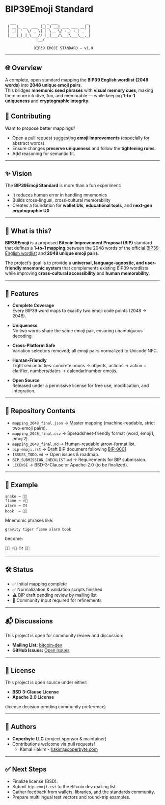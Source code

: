 # BIP39Emoji Standard

```
  ___            _ _ ___             _ 
 | __|_ __  ___ (_|_) __| ___ ___ __| |
 | _|| '  \/ _ \| | \__ \/ -_) -_) _` |
 |___|_|_|_\___// |_|___/\___\___\__,_|
              |__/                     
              
             BIP39 EMOJI STANDARD — v1.0
```

---

## 🌐 Overview

A complete, open standard mapping the **BIP39 English wordlist (2048 words)** into **2048 unique emoji pairs**.  
This bridges **mnemonic seed phrases** with **visual memory cues**, making them more intuitive, fun, and memorable — while keeping **1-to-1 uniqueness** and **cryptographic integrity**.

## 🤝 Contributing

Want to propose better mappings?  
- Open a pull request suggesting **emoji improvements** (especially for abstract words).  
- Ensure changes **preserve uniqueness** and follow the **tightening rules**.  
- Add reasoning for semantic fit.  

---

## ✨ Vision

The **BIP39Emoji Standard** is more than a fun experiment:  

- It reduces human error in handling mnemonics  
- Builds cross-lingual, cross-cultural memorability  
- Creates a foundation for **wallet UIs**, **educational tools**, and **next-gen cryptographic UX**  

---

## 🤔 What is this?

**BIP39Emoji** is a proposed **Bitcoin Improvement Proposal (BIP)** standard that defines a **1-to-1 mapping** between the 2048 words of the official [BIP39 English wordlist](https://github.com/bitcoin/bips/blob/master/bip-0039/english.txt) and **2048 unique emoji pairs**.

The project’s goal is to provide a **universal, language-agnostic, and user-friendly mnemonic system** that complements existing BIP39 wordlists while improving **cross-cultural accessibility** and **human memorability**.

---

## 🚀 Features

- **Complete Coverage**  
  Every BIP39 word maps to exactly two emoji code points (2048 → 2048).
  
- **Uniqueness**  
  No two words share the same emoji pair, ensuring unambiguous decoding.

- **Cross-Platform Safe**  
  Variation selectors removed; all emoji pairs normalized to Unicode NFC.

- **Human-Friendly**  
  Tight semantic ties: concrete nouns → objects, actions → action + clarifier, numbers/dates → calendar/number emojis.

- **Open Source**  
  Released under a permissive license for free use, modification, and integration.

---

## 📂 Repository Contents

- `mapping_2048_final.json` → Master mapping (machine-readable, strict two-emoji pairs).  
- `mapping_2048_final.csv` → Spreadsheet-friendly format (word, emoji1, emoji2).  
- `mapping_2048_final.md` → Human-readable arrow-format list.  
- `bip-emoji.rst` → Draft BIP document following [BIP-0001](https://github.com/bitcoin/bips/blob/master/bip-0001.mediawiki).  
- `ISSUES_TODO.md` → Open issues & roadmap.  
- `BIP_SUBMISSION_CHECKLIST.md` → Requirements for BIP submission.  
- `LICENSE` → BSD-3-Clause or Apache-2.0 (to be finalized).

---

## 📜 Example

```
snake → 🐍🐍
flame → 🔥💨
alarm → ⏰❗
book  → 📖📖
```

Mnemonic phrases like:

```
gravity tiger flame alarm book
```

become:

```
🌌🐯 🔥💨 ⏰❗ 📖📖
```

---

## 🛠️ Status

- ✅ Initial mapping complete  
- ✅ Normalization & validation scripts finished  
- ⚠️ BIP draft pending review by mailing list  
- 📣 Community input required for refinements  

---

## 📬 Discussions

This project is open for community review and discussion:  

- **Mailing List:** [bitcoin-dev](https://lists.linuxfoundation.org/mailman/listinfo/bitcoin-dev)  
- **GitHub Issues:** [Open Issues](https://github.com/emojiseed/bip39emoji/issues)  

---

## 📖 License

This project is open source under either:  

- **BSD 3-Clause License**  
- **Apache 2.0 License**  

(license decision pending community preference)  

---

## 👤 Authors

- **Coperbyte LLC** (project sponsor & maintainer)  
- Contributions welcome via pull requests!  
	- Kamal Hakim - hakim@coperbyte.com
---

## ✅ Next Steps

- Finalize license (BSD).  
- Submit `bip-emoji.rst` to the Bitcoin dev mailing list.  
- Gather feedback from wallets, libraries, and the standards community.  
- Prepare multilingual test vectors and round-trip examples.  
